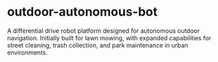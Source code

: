 # outdoor-autonomous-bot
A differential drive robot platform designed for autonomous outdoor navigation. Initially built for lawn mowing, with expanded capabilities for street cleaning, trash collection, and park maintenance in urban environments.
